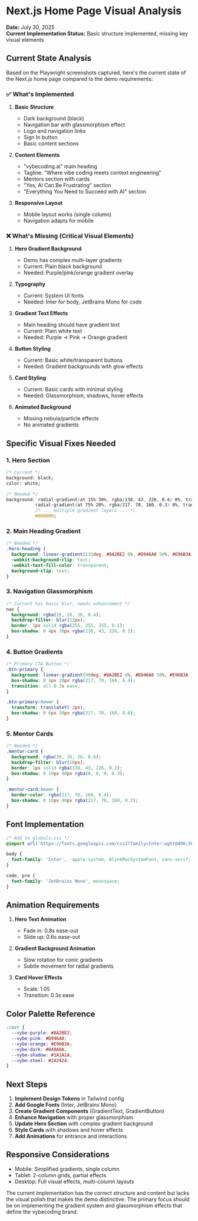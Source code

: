 # Next.js Home Page Visual Analysis

**Date:** July 30, 2025  
**Current Implementation Status:** Basic structure implemented, missing key visual elements

## Current State Analysis

Based on the Playwright screenshots captured, here's the current state of the Next.js home page compared to the demo requirements:

### ✅ What's Implemented

1. **Basic Structure**
   - Dark background (black)
   - Navigation bar with glassmorphism effect
   - Logo and navigation links
   - Sign In button
   - Basic content sections

2. **Content Elements**
   - "vybecoding.ai" main heading
   - Tagline: "Where vibe coding meets context engineering"
   - Mentors section with cards
   - "Yes, AI Can Be Frustrating" section
   - "Everything You Need to Succeed with AI" section

3. **Responsive Layout**
   - Mobile layout works (single column)
   - Navigation adapts for mobile

### ❌ What's Missing (Critical Visual Elements)

1. **Hero Gradient Background**
   - Demo has complex multi-layer gradients
   - Current: Plain black background
   - Needed: Purple/pink/orange gradient overlay

2. **Typography**
   - Current: System UI fonts
   - Needed: Inter for body, JetBrains Mono for code

3. **Gradient Text Effects**
   - Main heading should have gradient text
   - Current: Plain white text
   - Needed: Purple → Pink → Orange gradient

4. **Button Styling**
   - Current: Basic white/transparent buttons
   - Needed: Gradient backgrounds with glow effects

5. **Card Styling**
   - Current: Basic cards with minimal styling
   - Needed: Glassmorphism, shadows, hover effects

6. **Animated Background**
   - Missing nebula/particle effects
   - No animated gradients

## Specific Visual Fixes Needed

### 1. Hero Section
```css
/* Current */
background: black;
color: white;

/* Needed */
background: radial-gradient(at 15% 30%, rgba(138, 43, 226, 0.4) 0%, transparent 50%),
           radial-gradient(at 75% 20%, rgba(217, 70, 160, 0.3) 0%, transparent 45%),
           /* ... multiple gradient layers ... */
           #000000;
```

### 2. Main Heading Gradient
```css
/* Needed */
.hero-heading {
  background: linear-gradient(135deg, #8A2BE2 0%, #D946A0 50%, #E96B3A 100%);
  -webkit-background-clip: text;
  -webkit-text-fill-color: transparent;
  background-clip: text;
}
```

### 3. Navigation Glassmorphism
```css
/* Current has basic blur, needs enhancement */
nav {
  background: rgba(26, 26, 26, 0.4);
  backdrop-filter: blur(12px);
  border: 1px solid rgba(255, 255, 255, 0.1);
  box-shadow: 0 4px 30px rgba(138, 43, 226, 0.1);
}
```

### 4. Button Gradients
```css
/* Primary CTA Button */
.btn-primary {
  background: linear-gradient(90deg, #8A2BE2 0%, #D946A0 50%, #E96B3A 100%);
  box-shadow: 0 4px 20px rgba(217, 70, 160, 0.4);
  transition: all 0.3s ease;
}

.btn-primary:hover {
  transform: translateY(-2px);
  box-shadow: 0 6px 30px rgba(217, 70, 160, 0.6);
}
```

### 5. Mentor Cards
```css
/* Needed */
.mentor-card {
  background: rgba(26, 26, 26, 0.6);
  backdrop-filter: blur(10px);
  border: 1px solid rgba(138, 43, 226, 0.2);
  box-shadow: 0 10px 40px rgba(0, 0, 0, 0.3);
}

.mentor-card:hover {
  border-color: rgba(217, 70, 160, 0.4);
  box-shadow: 0 10px 40px rgba(217, 70, 160, 0.2);
}
```

## Font Implementation

```css
/* Add to globals.css */
@import url('https://fonts.googleapis.com/css2?family=Inter:wght@400;500;600;700&family=JetBrains+Mono:wght@400;500&display=swap');

body {
  font-family: 'Inter', -apple-system, BlinkMacSystemFont, sans-serif;
}

code, pre {
  font-family: 'JetBrains Mono', monospace;
}
```

## Animation Requirements

1. **Hero Text Animation**
   - Fade in: 0.8s ease-out
   - Slide up: 0.6s ease-out

2. **Gradient Background Animation**
   - Slow rotation for conic gradients
   - Subtle movement for radial gradients

3. **Card Hover Effects**
   - Scale: 1.05
   - Transition: 0.3s ease

## Color Palette Reference

```css
:root {
  --vybe-purple: #8A2BE2;
  --vybe-pink: #D946A0;
  --vybe-orange: #E96B3A;
  --vybe-dark: #0A0A0A;
  --vybe-shadow: #1A1A1A;
  --vybe-steel: #242424;
}
```

## Next Steps

1. **Implement Design Tokens** in Tailwind config
2. **Add Google Fonts** (Inter, JetBrains Mono)
3. **Create Gradient Components** (GradientText, GradientButton)
4. **Enhance Navigation** with proper glassmorphism
5. **Update Hero Section** with complex gradient background
6. **Style Cards** with shadows and hover effects
7. **Add Animations** for entrance and interactions

## Responsive Considerations

- Mobile: Simplified gradients, single column
- Tablet: 2-column grids, partial effects
- Desktop: Full visual effects, multi-column layouts

The current implementation has the correct structure and content but lacks the visual polish that makes the demo distinctive. The primary focus should be on implementing the gradient system and glassmorphism effects that define the vybecoding brand.